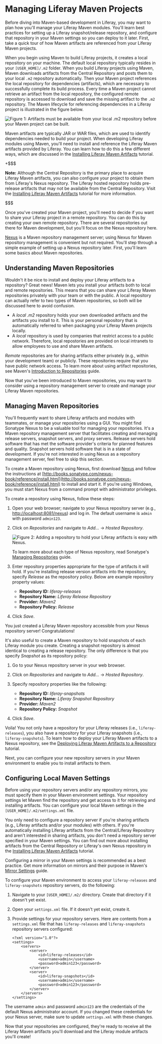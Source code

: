 # Managing Liferay Maven Projects [](id=managing-liferay-maven-projects)

Before diving into Maven-based development in Liferay, you may want to plan how
you'll manage your Liferay Maven modules. You'll learn best practices for
setting up a Liferay snapshot/release repository, and configure that repository
in your Maven settings so you can deploy to it later. First, take a quick tour
of how Maven artifacts are referenced from your Liferay Maven projects.

When you begin using Maven to build Liferay projects, it creates a local
repository on your machine. The default local repository typically resides in
your `[USER_HOME]/.m2` folder. When you build Liferay projects using Maven,
Maven downloads artifacts from the Central Repository and posts them to your
local `.m2` repository automatically. Then your Maven project references the
local repository for dependencies (artifacts), which are necessary to
successfully complete its build process. Every time a Maven project cannot
retrieve an artifact from the local repository, the configured remote repository
is accessed to download and save the missing artifact to the `.m2` repository.
The Maven lifecycle for referencing dependencies in a Liferay project is
illustrated in the figure below.

![Figure 1: Artifacts must be available from your local `.m2` repository before your Maven project can be built.](../../../images/maven-artifact-lifecycle.png)

Maven artifacts are typically JAR or WAR files, which are used to identify
dependencies needed to build your project. When developing Liferay modules using
Maven, you'll need to install and reference the Liferay Maven artifacts provided
by Liferay. You can learn how to do this a few different ways, which are
discussed in the
[Installing Liferay Maven Artifacts](/develop/tutorials/-/knowledge_base/7-0/installing-liferay-maven-artifacts)
tutorial.

+$$$

**Note:** Although the Central Repository is the primary place to acquire
Liferay Maven artifacts, you can also configure your project to obtain them from
Liferay's Nexus repository. The Liferay hosted repository holds pre-release
artifacts that may not be available from the Central Repository. Visit the
[Installing Liferay Maven Artifacts](/develop/tutorials/-/knowledge_base/7-0/installing-liferay-maven-artifacts)
tutorial for more information.

$$$

Once you've created your Maven project, you'll need to decide if you want to
share your Liferay project in a remote repository. You can do this by creating
your own remote repository. There are several repositories out there for Maven
development, but you'll focus on the Nexus repository here.

[Nexus](http://books.sonatype.com/nexus-book/3.0/reference/index.html) is a
Maven repository management server; using Nexus for Maven repository management
is convenient but not required. You'll step through a simple example of setting
up a Nexus repository later. First, you'll learn some basics about Maven
repositories.

## Understanding Maven Repositories [](id=understanding-maven-repositories)

Wouldn't it be nice to install and deploy your Liferay artifacts to a
repository? Great news! Maven lets you install your artifacts both to local and
remote repositories. This means that you can share your Liferay Maven
repositories privately with your team or with the public. A local repository can
actually refer to two types of Maven repositories, so both will be discussed
here to avoid confusion.

- A *local .m2* repository holds your own downloaded artifacts and the artifacts
you install to it. This is your personal repository that is automatically
referred to when packaging your Liferay Maven projects locally.
- A *local* repository is used by companies that restrict access to a public
network. Therefore, local repostories are provided on local intranets to allow
employees to use and share Maven artifacts.

*Remote* repositories are for sharing artifacts either privately (e.g., within
your development team) or publicly. These repositories require that you have 
public network access. To learn more about using artifact repositories, see
Maven's
[Introduction to Repositories](http://maven.apache.org/guides/introduction/introduction-to-repositories.html)
guide.

Now that you've been introduced to Maven repositories, you may want to consider
using a repository management server to create and manage your Liferay Maven
repositories.

## Managing Maven Repositories [](id=managing-maven-repositories)

You'll frequently want to share Liferay artifacts and modules with teammates, or
manage your repositories using a GUI. You might find Sonatype Nexus to be a
valuable tool for managing your repositories. It's a Maven repository management
server that facilitates creating and managing release servers, snapshot servers,
and proxy servers. Release servers hold software that has met the software
provider's criteria for planned features and quality. Snapshot servers hold
software that is in a state of development. If you're not interested in using
Nexus as a repository management server, feel free to skip this section. 

To create a Maven repository using Nexus, first download
[Nexus](http://www.sonatype.org/nexus/) and follow the instructions at
[http://books.sonatype.com/nexus-book/reference/install.html](http://books.sonatype.com/nexus-book/reference/install.html)
to install and start it. If you're using Windows, you must start Nexus from a
command prompt with administrator privileges.

To create a repository using Nexus, follow these steps: 

1.  Open your web browser; navigate to your Nexus repository server (e.g.,
    [http://localhost:8081/nexus](http://localhost:8081/nexus)) and log in. The
    default username is `admin` with password `admin123`. 

2.  Click on *Repositories* and navigate to *Add...* &rarr; *Hosted Repository*. 

    ![Figure 2: Adding a repository to hold your Liferay artifacts is easy with Nexus.](../../../images/maven-nexus-create-repo.png)

    To learn more about each type of Nexus repository, read Sonatype's
    [Managing Repositories](http://books.sonatype.com/nexus-book/reference/confignx-sect-manage-repo.html)
    guide.

3.  Enter repository properties appropriate for the type of artifacts it will
    hold. If you're installing release version artifacts into the repository,
    specify *Release* as the repository policy. Below are example repository
    property values: 
    - **Repository ID:** *liferay-releases*
    - **Repository Name:** *Liferay Release Repository*
    - **Provider:** *Maven2*
    - **Repository Policy:** *Release*

4.  Click *Save*.

You just created a Liferay Maven repository accessible from your Nexus
repository server! Congratulations! 

It's also useful to create a Maven repository to hold snapshots of each Liferay
module you create. Creating a snapshot repository is almost identical to
creating a release repository. The only difference is that you specify
*Snapshot* as its repository policy:

1.  Go to your Nexus repository server in your web browser.

2.  Click on *Repositories* and navigate to *Add...* &rarr; *Hosted Repository*.

3.  Specify repository properties like the following:
    - **Repository ID:** *liferay-snapshots*
    - **Repository Name:** *Liferay Snapshot Repository*
    - **Provider:** *Maven2*
    - **Repository Policy:** *Snapshot*

4.  Click *Save*.

Voila! You not only have a repository for your Liferay releases (i.e.,
`liferay-releases`), you also have a repository for your Liferay snapshots
(i.e., `liferay-snapshots`). To learn how to deploy your Liferay Maven artifacts
to a Nexus repository, see the
[Deploying Liferay Maven Artifacts to a Repository](/develop/tutorials/-/knowledge_base/7-0/deploying-liferay-maven-artifacts-to-a-repository)
tutorial.

Next, you can configure your new repository servers in your Maven environment to
enable you to install artifacts to them. 

## Configuring Local Maven Settings [](id=configuring-local-maven-settings)

Before using your repository servers and/or any repository mirrors, you must
specify them in your Maven environment settings. Your repository settings let
Maven find the repository and get access to it for retrieving and installing
artifacts. You can configure your local Maven settings in the
`[USER_HOME]/.m2/settings.xml` file.

You only need to configure a repository server if you're sharing artifacts
(e.g., Liferay artifacts and/or your modules) with others. If you're
automatically installing Liferay artifacts from the Central/Liferay Repository
and aren't interested in sharing artifacts, you don't need a repository server
specified in your Maven settings. You can find out more about installing
artifacts from the Central Repository or Liferay's own Nexus repository in the
[Installing Liferay Maven Artifacts](/develop/tutorials/-/knowledge_base/7-0/installing-liferay-maven-artifacts)
tutorial.

Configuring a mirror in your Maven settings is recommended as a best practice.
Get more information on mirrors and their purpose in Maven's
[Mirror Settings](http://maven.apache.org/guides/mini/guide-mirror-settings.html)
guide. 

To configure your Maven environment to access your `liferay-releases` and
`liferay-snapshots` repository servers, do the following:

1.  Navigate to your `[USER_HOME]/.m2/` directory. Create that directory if it
    doesn't yet exist. 

2.  Open your `settings.xml` file. If it doesn't yet exist, create it. 

3.  Provide settings for your repository servers. Here are contents from a
    `settings.xml` file that has `liferay-releases` and `liferay-snapshots`
    repository servers configured: 

        <?xml version="1.0"?>
        <settings>
            <servers>
                <server>
                    <id>liferay-releases</id>
                    <username>admin</username>
                    <password>admin123</password>
                </server>
                <server>
                    <id>liferay-snapshots</id>
                    <username>admin</username>
                    <password>admin123</password>
                </server>
            </servers>
        </settings>

The username `admin` and password `admin123` are the credentials of the default
Nexus administrator account. If you changed these credentials for your Nexus
server, make sure to update `settings.xml` with these changes. 

Now that your repositories are configured, they're ready to receive all the
Liferay Maven artifacts you'll download and the Liferay module artifacts you'll
create!
